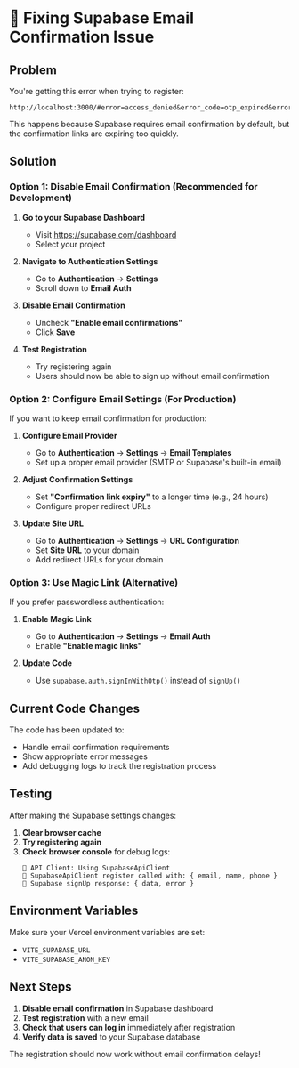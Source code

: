 # 🔧 Fixing Supabase Email Confirmation Issue

## Problem
You're getting this error when trying to register:
```
http://localhost:3000/#error=access_denied&error_code=otp_expired&error_description=Email+link+is+invalid+or+has+expired
```

This happens because Supabase requires email confirmation by default, but the confirmation links are expiring too quickly.

## Solution

### Option 1: Disable Email Confirmation (Recommended for Development)

1. **Go to your Supabase Dashboard**
   - Visit https://supabase.com/dashboard
   - Select your project

2. **Navigate to Authentication Settings**
   - Go to **Authentication** → **Settings**
   - Scroll down to **Email Auth**

3. **Disable Email Confirmation**
   - Uncheck **"Enable email confirmations"**
   - Click **Save**

4. **Test Registration**
   - Try registering again
   - Users should now be able to sign up without email confirmation

### Option 2: Configure Email Settings (For Production)

If you want to keep email confirmation for production:

1. **Configure Email Provider**
   - Go to **Authentication** → **Settings** → **Email Templates**
   - Set up a proper email provider (SMTP or Supabase's built-in email)

2. **Adjust Confirmation Settings**
   - Set **"Confirmation link expiry"** to a longer time (e.g., 24 hours)
   - Configure proper redirect URLs

3. **Update Site URL**
   - Go to **Authentication** → **Settings** → **URL Configuration**
   - Set **Site URL** to your domain
   - Add redirect URLs for your domain

### Option 3: Use Magic Link (Alternative)

If you prefer passwordless authentication:

1. **Enable Magic Link**
   - Go to **Authentication** → **Settings** → **Email Auth**
   - Enable **"Enable magic links"**

2. **Update Code**
   - Use `supabase.auth.signInWithOtp()` instead of `signUp()`

## Current Code Changes

The code has been updated to:
- Handle email confirmation requirements
- Show appropriate error messages
- Add debugging logs to track the registration process

## Testing

After making the Supabase settings changes:

1. **Clear browser cache**
2. **Try registering again**
3. **Check browser console** for debug logs:
   ```
   🔗 API Client: Using SupabaseApiClient
   🔗 SupabaseApiClient register called with: { email, name, phone }
   🔗 Supabase signUp response: { data, error }
   ```

## Environment Variables

Make sure your Vercel environment variables are set:
- `VITE_SUPABASE_URL`
- `VITE_SUPABASE_ANON_KEY`

## Next Steps

1. **Disable email confirmation** in Supabase dashboard
2. **Test registration** with a new email
3. **Check that users can log in** immediately after registration
4. **Verify data is saved** to your Supabase database

The registration should now work without email confirmation delays!
